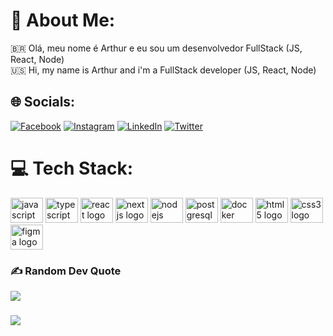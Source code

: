 # 💫 About Me:
🇧🇷 Olá, meu nome é Arthur e eu sou um desenvolvedor FullStack (JS, React, Node)<br>🇺🇸 Hi, my name is Arthur and i'm a FullStack developer (JS, React, Node)


## 🌐 Socials:
[![Facebook](https://img.shields.io/badge/Facebook-%231877F2.svg?logo=Facebook&logoColor=white)](https://facebook.com/arthurhenrique5) [![Instagram](https://img.shields.io/badge/Instagram-%23E4405F.svg?logo=Instagram&logoColor=white)](https://instagram.com/@arthurhenrique5) [![LinkedIn](https://img.shields.io/badge/LinkedIn-%230077B5.svg?logo=linkedin&logoColor=white)](https://linkedin.com/in/arthurhlg) [![Twitter](https://img.shields.io/badge/Twitter-%231DA1F2.svg?logo=Twitter&logoColor=white)](https://twitter.com/@ah98lg) 

# 💻 Tech Stack:
<div align="left">
  <img src="https://cdn.jsdelivr.net/gh/devicons/devicon/icons/javascript/javascript-original.svg" height="40" width="52" alt="javascript logo"  />
  <img src="https://cdn.jsdelivr.net/gh/devicons/devicon/icons/typescript/typescript-original.svg" height="40" width="52" alt="typescript logo"  />
  <img src="https://cdn.jsdelivr.net/gh/devicons/devicon/icons/react/react-original.svg" height="40" width="52" alt="react logo"  />
  <img src="https://cdn.jsdelivr.net/gh/devicons/devicon/icons/nextjs/nextjs-original.svg" height="40" width="52" alt="nextjs logo"  />
  <img src="https://cdn.jsdelivr.net/gh/devicons/devicon/icons/nodejs/nodejs-original.svg" height="40" width="52" alt="nodejs logo"  />
  <img src="https://cdn.jsdelivr.net/gh/devicons/devicon/icons/postgresql/postgresql-original.svg" height="40" width="52" alt="postgresql logo"  />
  <img src="https://cdn.jsdelivr.net/gh/devicons/devicon/icons/docker/docker-plain.svg" height="40" width="52" alt="docker logo"  />
  <img src="https://cdn.jsdelivr.net/gh/devicons/devicon/icons/html5/html5-original.svg" height="40" width="52" alt="html5 logo"  />
  <img src="https://cdn.jsdelivr.net/gh/devicons/devicon/icons/css3/css3-original.svg" height="40" width="52" alt="css3 logo"  />
  <img src="https://cdn.jsdelivr.net/gh/devicons/devicon/icons/figma/figma-original.svg" height="40" width="52" alt="figma logo"  />
</div>

### ✍️ Random Dev Quote
![](https://quotes-github-readme.vercel.app/api?type=horizontal&theme=radical)
###
<div align="left">
  <img src="https://visitor-badge.laobi.icu/badge?page_id=ah98lg.ah98lg&"  />
</div>
